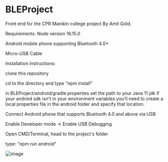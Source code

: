 # BLEProject

Front end for the CPR Manikin college project By Amit Gold.

Requirements:
Node version 16.15.0

Android mobile phone supporting Bluetooth 4.0+

Micro-USB Cable


Installation instructions:

clone this repository

cd to the directory and type "npm install"

in BLEProject/android/gradle.properties set the path to your Java 11 jdk
if your android sdk isn't in your environment variables you'll need to create a local properties file in the android folder and specify that location.

Connect Android phone that supports Bluetooth 4.0 and above via USB

Enable Developer mode -> Enable USB Debugging

Open CMD/Terminal, head to the project's folder

type: "npm run android"

![image](https://user-images.githubusercontent.com/17098942/207594304-c7815a72-891b-45cc-9400-3aaa86ca7afe.png)
